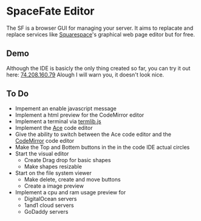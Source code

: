 # SpaceFate Editor
The SF is a browser GUI for managing your server. It aims to replacate and replace services like [Squarespace](https://www.squarespace.com/)'s graphical web page editor but for free.

## Demo
Although the IDE is basicly the only thing created so far, you can try it out here: [74.208.160.79](http://74.208.160.79/)
Alough I will warn you, it doesn't look nice.

## To Do
 - Impement an enable javascript message
 - Implement a html preview for the CodeMirror editor
 - Implement a terminal via [termlib.js](http://www.masswerk.at/termlib/)
 - Implement the [Ace](https://ace.c9.io/) code editor
 - Give the ability to switch between the Ace code editor and the [CodeMirror](https://codemirror.net/) code editor
 - Make the Top and Bottem buttons in the in the code IDE actual circles
 - Start the visual editor
   - Create Drag drop for basic shapes
   - Make shapes resizable
 - Start on the file system viewer
   - Make delete, create and move buttons
   - Create a image preview
 - Implement a cpu and ram usage preview for
   - DigitalOcean servers
   - 1and1 cloud servers
   - GoDaddy servers
